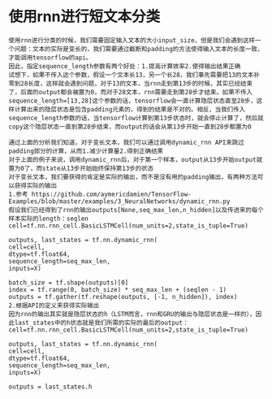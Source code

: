 # 使用rnn进行短文本分类

	使用rnn进行分类的时候，我们需要固定输入文本的大小input_size，但是我们会遇到这样一个问题：文本的实际是变长的，我们需要通过截断和padding的方法使得输入文本的长度一致，才能调用tensorflow的api。
	因此，指定sequence_length参数有两个好处：1.提高计算效率2.使得输出结果正确
	试想下，如果不传入这个参数，假设一个文本长13，另一个长28，我们事先需要把13的文本补零到28长度，这样就会遇到问题，对于13的文本，当rnn走到第13步的时候，其实已经结束了，后面的output都会被置为0，而对于28文本，rnn需要走到第28步才结束。如果不传入sequence_length=[13,28]这个参数的话，tensorflow会一直计算隐层状态直至28步，这样计算出来的隐层状态是包含padding元素的，得到的结果是不对的。相反，当我们传入sequence_length参数的话，当tensorflow计算到第13步状态时，就会停止计算了，然后就copy这个隐层状态一直到第28步结束，而output的话会从第13步开始一直到28步都置为0
	
	通过上面的分析我们知道，对于变长文本，我们可以通过调用dynamic_rnn API来跳过padding部分的计算，从而1.减少计算量2.得到正确结果
	对于上面的例子来说，调用dynamic_rnn后，对于第一个样本，output从13步开始output就置为0了，而state从13步开始始终保持第13步的状态
	对于变长文本，我们要获得的肯定是实际的输出，而不是没有用的padding输出，有两种方法可以获得实际的输出
	1.参考 https://github.com/aymericdamien/TensorFlow-Examples/blob/master/examples/3_NeuralNetworks/dynamic_rnn.py
	假设我们已经得到了rnn的输出outputs[None,seq_max_len,n_hidden]以及传进来的每个样本实际的length：seqlen
	cell=tf.nn.rnn_cell.BasicLSTMCell(num_units=2,state_is_tuple=True)
	
	outputs, last_states = tf.nn.dynamic_rnn(
    cell=cell,
    dtype=tf.float64,
    sequence_length=seq_max_len,
    inputs=X)
	
	batch_size = tf.shape(outputs)[0]
	index = tf.range(0, batch_size) * seq_max_len + (seqlen - 1)
	outputs = tf.gather(tf.reshape(outputs, [-1, n_hidden]), index)
	2.根据API的定义来获得实际输出
	因为rnn的输出其实就是隐层状态的h（LSTM而言，rnn和GRU的输出与隐层状态是一样的），因此last_states中的h状态就是我们所需的实际的最后的output：
	cell=tf.nn.rnn_cell.BasicLSTMCell(num_units=2,state_is_tuple=True)
	
	outputs, last_states = tf.nn.dynamic_rnn(
    cell=cell,
    dtype=tf.float64,
    sequence_length=seq_max_len,
    inputs=X)

	outputs = last_states.h
